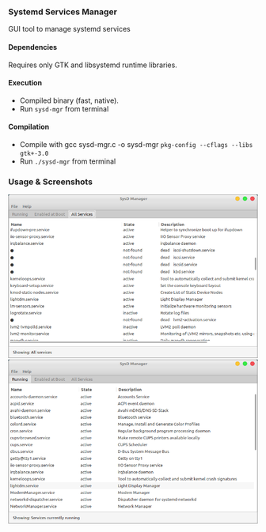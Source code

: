 ### Systemd Services Manager ###
GUI tool to manage systemd services

#### Dependencies
Requires only GTK and libsystemd runtime libraries.

#### Execution
- Compiled binary (fast, native).
- Run `sysd-mgr` from terminal

#### Compilation
- Compile with gcc sysd-mgr.c -o sysd-mgr `pkg-config --cflags --libs gtk+-3.0`
- Run `./sysd-mgr` from terminal


### Usage & Screenshots

![screenshot](screenshots/all.png)
![screenshot](screenshots/running-services.png)

